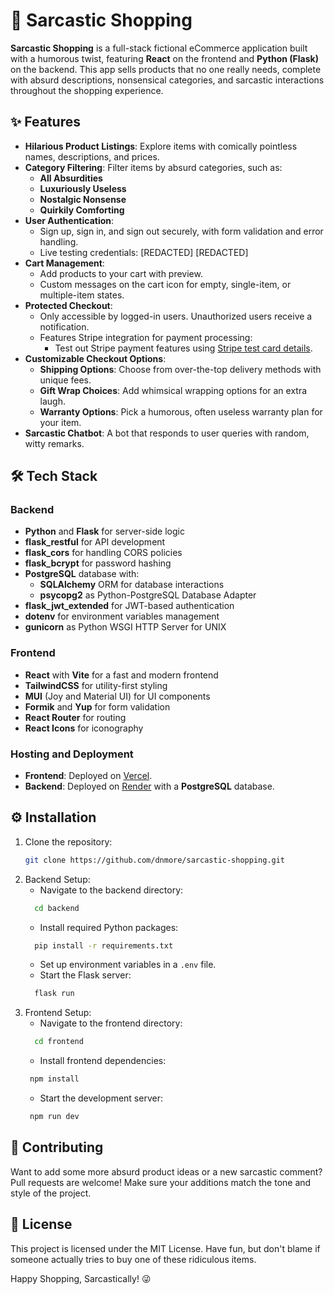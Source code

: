 # 🛒 Sarcastic Shopping 

**Sarcastic Shopping** is a full-stack fictional eCommerce application built with a humorous twist, featuring **React** on the frontend and **Python (Flask)** on the backend. This app sells products that no one really needs, complete with absurd descriptions, nonsensical categories, and sarcastic interactions throughout the shopping experience. 

## ✨ Features

- **Hilarious Product Listings**: Explore items with comically pointless names, descriptions, and prices.
- **Category Filtering**: Filter items by absurd categories, such as:
  - **All Absurdities**
  - **Luxuriously Useless**
  - **Nostalgic Nonsense**
  - **Quirkily Comforting**
- **User Authentication**:
  - Sign up, sign in, and sign out securely, with form validation and error handling.
  - Live testing credentials:
[REDACTED]
[REDACTED]
- **Cart Management**:
  - Add products to your cart with preview.
  - Custom messages on the cart icon for empty, single-item, or multiple-item states.
- **Protected Checkout**:
  - Only accessible by logged-in users. Unauthorized users receive a notification.
  - Features Stripe integration for payment processing:
    - Test out Stripe payment features using [Stripe test card details](https://docs.stripe.com/testing).
- **Customizable Checkout Options**:
  - **Shipping Options**: Choose from over-the-top delivery methods with unique fees.
  - **Gift Wrap Choices**: Add whimsical wrapping options for an extra laugh.
  - **Warranty Options**: Pick a humorous, often useless warranty plan for your item.
- **Sarcastic Chatbot**: A bot that responds to user queries with random, witty remarks.

## 🛠️ Tech Stack

### Backend
- **Python** and **Flask** for server-side logic
- **flask_restful** for API development
- **flask_cors** for handling CORS policies
- **flask_bcrypt** for password hashing
- **PostgreSQL** database with:
  - **SQLAlchemy** ORM for database interactions
  - **psycopg2** as Python-PostgreSQL Database Adapter
- **flask_jwt_extended** for JWT-based authentication
- **dotenv** for environment variables management
- **gunicorn** as Python WSGI HTTP Server for UNIX


### Frontend
- **React** with **Vite** for a fast and modern frontend
- **TailwindCSS** for utility-first styling
- **MUI** (Joy and Material UI) for UI components
- **Formik** and **Yup** for form validation
- **React Router** for routing
- **React Icons** for iconography

### Hosting and Deployment
- **Frontend**: Deployed on [Vercel](https://vercel.com/).
- **Backend**: Deployed on [Render](https://render.com/) with a **PostgreSQL** database.

## ⚙️ Installation

1. Clone the repository:
   ```bash
   git clone https://github.com/dnmore/sarcastic-shopping.git
   ```
2. Backend Setup:
   - Navigate to the backend directory:
   ```bash
     cd backend
   ```
   - Install required Python packages:
   ```bash
     pip install -r requirements.txt
   ```
   - Set up environment variables in a `.env` file.
   - Start the Flask server:
   ```bash
     flask run
   ```
3. Frontend Setup:
   - Navigate to the frontend directory:
   ```bash
     cd frontend
   ```
   - Install frontend dependencies:
   ```bash
    npm install
   ```
   - Start the development server:
   ```bash
    npm run dev
   ```
## 🚀 Contributing

Want to add some more absurd product ideas or a new sarcastic comment? Pull requests are welcome! Make sure your additions match the tone and style of the project.

## 📄 License

This project is licensed under the MIT License. Have fun, but don't blame if someone actually tries to buy one of these ridiculous items.

Happy Shopping, Sarcastically! 😜
  
   
